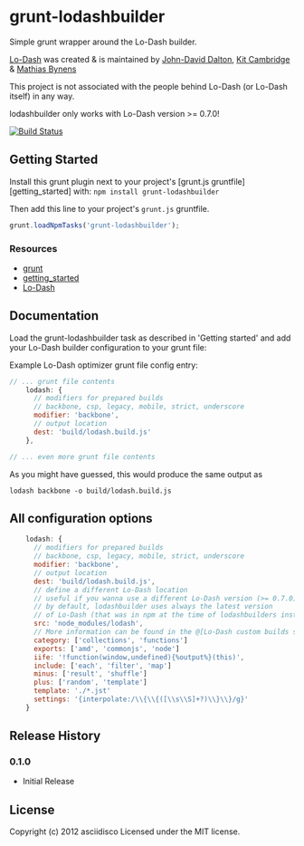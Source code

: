 # grunt-lodashbuilder

Simple grunt wrapper around the Lo-Dash builder.

[Lo-Dash](http://lodash.com/) was created & is maintained by
[John-David Dalton](http://allyoucanleet.com/), [Kit Cambridge](http://kitcambridge.github.com/) & [Mathias Bynens](http://mathiasbynens.be/)

This project is not associated with the people behind Lo-Dash (or Lo-Dash itself) in any way.

lodashbuilder only works with Lo-Dash version >= 0.7.0!

[![Build Status](https://secure.travis-ci.org/asciidisco/grunt-lodashbuilder.png?branch=master)](http://travis-ci.org/asciidisco/grunt-lodashbuilder)

## Getting Started
Install this grunt plugin next to your project's [grunt.js gruntfile][getting_started] with: `npm install grunt-lodashbuilder`

Then add this line to your project's `grunt.js` gruntfile.

```javascript
grunt.loadNpmTasks('grunt-lodashbuilder');
```

### Resources

+ [grunt](https://github.com/cowboy/grunt)
+ [getting_started](https://github.com/cowboy/grunt/blob/master/docs/getting_started.md)
+ [Lo-Dash](http://lodash.com/)

## Documentation
Load the grunt-lodashbuilder task as described in 'Getting started' and add your Lo-Dash builder
configuration to your grunt file:

Example Lo-Dash optimizer grunt file config entry:

```javascript
// ... grunt file contents
    lodash: {
      // modifiers for prepared builds
      // backbone, csp, legacy, mobile, strict, underscore
      modifier: 'backbone',
      // output location
      dest: 'build/lodash.build.js'
    },

// ... even more grunt file contents
```
As you might have guessed, this would produce the same output as

```shell
lodash backbone -o build/lodash.build.js
```

## All configuration options
```javascript
    lodash: {
      // modifiers for prepared builds
      // backbone, csp, legacy, mobile, strict, underscore
      modifier: 'backbone',
      // output location
      dest: 'build/lodash.build.js',
      // define a different Lo-Dash location
      // useful if you wanna use a different Lo-Dash version (>= 0.7.0)
      // by default, lodashbuilder uses always the latest version
      // of Lo-Dash (that was in npm at the time of lodashbuilders installation)
      src: 'node_modules/lodash',
      // More information can be found in the @[Lo-Dash custom builds section](http://lodash.com/#custom-builds)
      category: ['collections', 'functions']
      exports: ['amd', 'commonjs', 'node']
      iife: '!function(window,undefined){%output%}(this)',
      include: ['each', 'filter', 'map']
      minus: ['result', 'shuffle']
      plus: ['random', 'template']
      template: './*.jst'
      settings: '{interpolate:/\\{\\{([\\s\\S]+?)\\}\\}/g}'
    }
```

## Release History
### 0.1.0
+ Initial Release

## License
Copyright (c) 2012 asciidisco
Licensed under the MIT license.